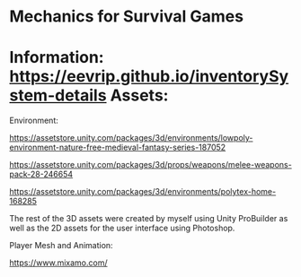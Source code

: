 # Mechanics for Survival Games
Information: https://eevrip.github.io/inventorySystem-details
Assets:
=================================
Environment: 

https://assetstore.unity.com/packages/3d/environments/lowpoly-environment-nature-free-medieval-fantasy-series-187052

https://assetstore.unity.com/packages/3d/props/weapons/melee-weapons-pack-28-246654

https://assetstore.unity.com/packages/3d/environments/polytex-home-168285

The rest of the 3D assets were created by myself using Unity ProBuilder as well as the 2D assets for the user interface using Photoshop.

Player Mesh and Animation: 

https://www.mixamo.com/
